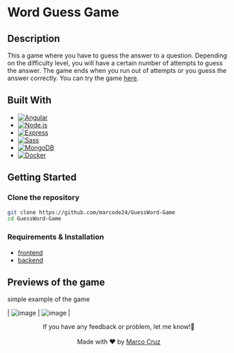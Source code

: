 # Word Guess Game

## Description

This a game where you have to guess the answer to a question. Depending on the difficulty level, you will have a certain number of attempts to guess the answer. The game ends when you run out of attempts or you guess the answer correctly. You can try the game [here](https://wordguess-game.netlify.app/).

## Built With

- [![Angular][angular.io]][angular-url]
- [![Node.js][nodejs]][nodejs-url]
- [![Express][express]][express-url]
- [![Sass][sass]][sass-url]
- [![MongoDB][mongodb]][mongodb-url]
- [![Docker][docker]][docker-url]

## Getting Started

### Clone the repository

```bash
git clone https://github.com/marcode24/GuessWord-Game
cd GuessWord-Game
```

### Requirements & Installation

- [frontend](frontend/README.md)
- [backend](backend/README.md)

## Previews of the game

simple example of the game

| ![image](https://res.cloudinary.com/dfeujtobk/image/upload/v1671337901/Word%20Guess/img1_tk01xy.png) | ![image](https://res.cloudinary.com/dfeujtobk/image/upload/v1671337901/Word%20Guess/img2_fsqbgy.png) |

[angular.io]: https://img.shields.io/badge/Angular-DD0031?style=for-the-badge&logo=angular&logoColor=white
[angular-url]: https://angular.io/
[nodejs]: https://img.shields.io/badge/Node.js-43853D?style=for-the-badge&logo=node.js&logoColor=white
[nodejs-url]: https://nodejs.org/en/
[express]: https://img.shields.io/badge/Express.js-404D59?style=for-the-badge
[express-url]: https://expressjs.com/
[sass]: https://img.shields.io/badge/Sass-hotpink.svg?style=for-the-badge&logo=sass&logoColor=white
[sass-url]: https://sass-lang.com/
[mongodb]: https://img.shields.io/badge/MongoDB-4EA94B?style=for-the-badge&logo=mongodb&logoColor=white
[mongodb-url]: https://www.mongodb.com/
[docker]: https://img.shields.io/badge/Docker-2CA5E0?style=for-the-badge&logo=docker&logoColor=white
[docker-url]: https://www.docker.com/

<p align="center">
  If you have any feedback or problem, let me know!🤘
  <br><br>
  Made with ❤️ by <a href="https://github.com/marcode24">Marco Cruz</a>
</p>
